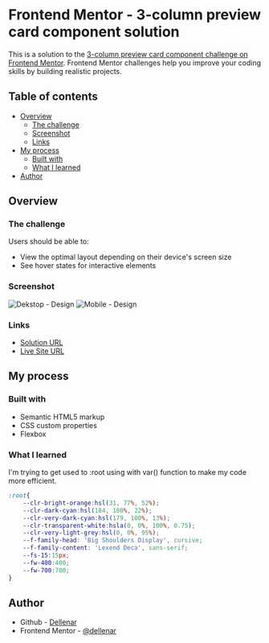 # Frontend Mentor - 3-column preview card component solution

This is a solution to the [3-column preview card component challenge on Frontend Mentor](https://www.frontendmentor.io/challenges/3column-preview-card-component-pH92eAR2-). Frontend Mentor challenges help you improve your coding skills by building realistic projects. 

## Table of contents

- [Overview](#overview)
  - [The challenge](#the-challenge)
  - [Screenshot](#screenshot)
  - [Links](#links)
- [My process](#my-process)
  - [Built with](#built-with)
  - [What I learned](#what-i-learned)
- [Author](#author)

## Overview

### The challenge

Users should be able to:

- View the optimal layout depending on their device's screen size
- See hover states for interactive elements

### Screenshot

![Dekstop - Design](/design/screenshot-desktop.png)
![Mobile - Design](/design/screenshot-mobile.png)

### Links

- [Solution URL](https://github.com/dellenar/3-column-preview-card-component)
- [Live Site URL](https://dellenar.github.io/3-column-preview-card-component/)

## My process

### Built with

- Semantic HTML5 markup
- CSS custom properties
- Flexbox

### What I learned

I'm trying to get used to :root using with var() function to make my code more efficient.

```css
:root{
    --clr-bright-orange:hsl(31, 77%, 52%);
    --clr-dark-cyan:hsl(184, 100%, 22%);
    --clr-very-dark-cyan:hsl(179, 100%, 13%);
    --clr-transparent-white:hsla(0, 0%, 100%, 0.75);
    --clr-very-light-grey:hsl(0, 0%, 95%);
    --f-family-head: 'Big Shoulders Display', cursive;
    --f-family-content: 'Lexend Deca', sans-serif;
    --fs-15:15px;
    --fw-400:400;
    --fw-700:700;
}
```
## Author

- Github - [Dellenar](https://github.com/dellenar)
- Frontend Mentor - [@dellenar](https://www.frontendmentor.io/profile/dellenar)
